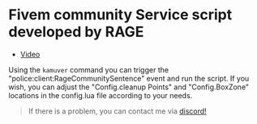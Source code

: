 # Fivem community Service script developed by RAGE
- [Video]()

Using the `kamuver` command you can trigger the "police:client:RageCommunitySentence" event and run the script. If you wish, you can adjust the "Config.cleanup Points" and "Config.BoxZone" locations in the config.lua file according to your needs.
> If there is a problem, you can contact me via [discord!](https://discord.gg/u938DeXWYh)
